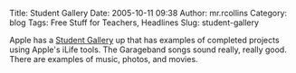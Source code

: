 Title: Student Gallery
Date: 2005-10-11 09:38
Author: mr.rcollins
Category: blog
Tags: Free Stuff for Teachers, Headlines
Slug: student-gallery

Apple has a [Student Gallery][] up that has examples of completed
projects using Apple's iLife tools. The Garageband songs sound really,
really good. There are examples of music, photos, and movies.

  [Student Gallery]: http://edcommunity.apple.com/gallery/student/
